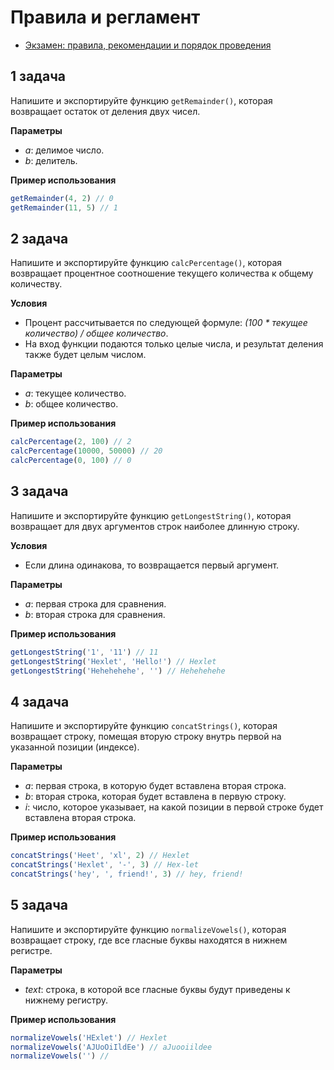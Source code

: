 # Правила и регламент

- [Экзамен: правила, рекомендации и порядок проведения](https://hexly.notion.site/d9289c18871c44508bc7c7f05a51d94f)

## 1 задача

Напишите и экспортируйте функцию `getRemainder()`, которая возвращает остаток от деления двух чисел.

**Параметры**

- *a*: делимое число.
- *b*: делитель.

**Пример использования**

```javascript
getRemainder(4, 2) // 0
getRemainder(11, 5) // 1
```

## 2 задача

Напишите и экспортируйте функцию `calcPercentage()`, которая возвращает процентное соотношение текущего количества к общему количеству.

**Условия**

- Процент рассчитывается по следующей формуле: *(100 * текущее количество) / общее количество*. 
- На вход функции подаются только целые числа, и результат деления также будет целым числом.

**Параметры**

- *a*: текущее количество.
- *b*: общее количество.

**Пример использования**

```javascript
calcPercentage(2, 100) // 2
calcPercentage(10000, 50000) // 20
calcPercentage(0, 100) // 0
```

## 3 задача

Напишите и экспортируйте функцию `getLongestString()`, которая возвращает для двух аргументов строк наиболее длинную строку.

**Условия**

- Если длина одинакова, то возвращается первый аргумент.

**Параметры**

- *a*: первая строка для сравнения.
- *b*: вторая строка для сравнения.

**Пример использования**

```javascript
getLongestString('1', '11') // 11
getLongestString('Hexlet', 'Hello!') // Hexlet
getLongestString('Hehehehehe', '') // Hehehehehe
```

## 4 задача

Напишите и экспортируйте функцию `concatStrings()`, которая возвращает строку, помещая вторую строку внутрь первой на указанной позиции (индексе).

**Параметры**

- *a*: первая строка, в которую будет вставлена вторая строка.
- *b*: вторая строка, которая будет вставлена в первую строку.
- *i*: число, которое указывает, на какой позиции в первой строке будет вставлена вторая строка.

**Пример использования**

```javascript
concatStrings('Heet', 'xl', 2) // Hexlet
concatStrings('Hexlet', '-', 3) // Hex-let
concatStrings('hey', ', friend!', 3) // hey, friend!
```

## 5 задача

Напишите и экспортируйте функцию `normalizeVowels()`, которая возвращает строку, где все гласные буквы находятся в нижнем регистре.

**Параметры**

- *text*: строка, в которой все гласные буквы будут приведены к нижнему регистру.

**Пример использования**

```javascript
normalizeVowels('HExlet') // Hexlet
normalizeVowels('AJUoOiIldEe') // aJuooiildee
normalizeVowels('') // 
```
